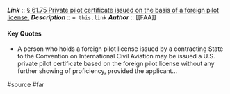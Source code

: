 ***Link***      :: [§ 61.75 Private pilot certificate issued on the basis of a foreign pilot license.](https://www.ecfr.gov/current/title-14/section-61.75)
***Description***      :: `= this.link`
***Author*** :: [[FAA]]

#### Key Quotes
* A person who holds a foreign pilot license issued by a contracting State to the Convention on International Civil Aviation may be issued a U.S. private pilot certificate based on the foreign pilot license without any further showing of proficiency, provided the applicant...

#source #far